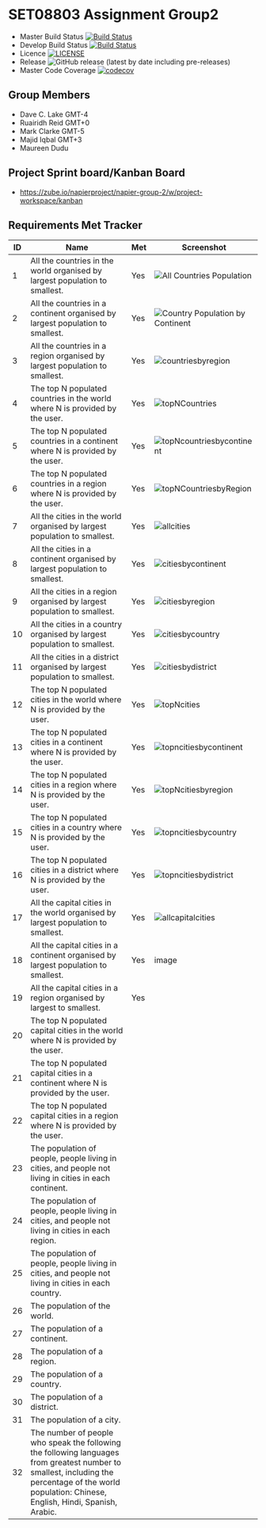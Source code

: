 # SET08803 Assignment Group2


- Master Build Status [![Build Status](https://www.travis-ci.com/dclake/SET08803Group2.svg?branch=main)](https://www.travis-ci.com/dclake/SET08803Group2) 
- Develop Build Status [![Build Status](https://www.travis-ci.com/dclake/SET08803Group2.svg?branch=main)](https://www.travis-ci.com/dclake/SET08803Group2)
- Licence [![LICENSE](https://img.shields.io/github/license/dclake/SET08803Group2.svg?style=flat-square)](https://github.com/dclake/SET08803Group2/blob/main/LICENSE)
- Release ![GitHub release (latest by date including pre-releases)](https://img.shields.io/github/v/release/dclake/SET08803Group2?include_prereleases)
- Master Code Coverage [![codecov](https://codecov.io/gh/dclake/SET08803Group2/branch/main/graph/badge.svg?token=HIRW4BV47J)](https://codecov.io/gh/dclake/SET08803Group2)

## Group Members
- Dave C. Lake	    GMT-4
- Ruairidh Reid     GMT+0 
- Mark Clarke       GMT-5
- Majid Iqbal 	    GMT+3
- Maureen Dudu

## Project Sprint board/Kanban Board 
- https://zube.io/napierproject/napier-group-2/w/project-workspace/kanban

## Requirements Met Tracker

| ID    | Name | Met  | Screenshot |
|-------|------|------|------------|
| 1     | All the countries in the world organised by largest population to smallest. | Yes | ![All Countries Population](https://user-images.githubusercontent.com/72627750/115640838-db933400-a2e5-11eb-927d-f5469e9de889.PNG) |
| 2     | All the countries in a continent organised by largest population to smallest. | Yes | ![Country Population by Continent](https://user-images.githubusercontent.com/72627750/115641139-7d1a8580-a2e6-11eb-8fd7-3bb3fdb16da3.PNG)  |
| 3     | All the countries in a region organised by largest population to smallest. | Yes | ![countriesbyregion](https://user-images.githubusercontent.com/72627750/115641402-00d47200-a2e7-11eb-825c-a71a051fcf15.PNG) |
| 4     | The top N populated countries in the world where N is provided by the user.| Yes | ![topNCountries](https://user-images.githubusercontent.com/72627750/115644338-6aa34a80-a2ec-11eb-850b-eb05e32e71f9.PNG) |
| 5     | The top N populated countries in a continent where N is provided by the user.| Yes | ![topNcountriesbycontinent](https://user-images.githubusercontent.com/72627750/115646968-12227c00-a2f1-11eb-85e8-42d40153a626.PNG) |
| 6     | The top N populated countries in a region where N is provided by the user. | Yes | ![topNCountriesbyRegion](https://user-images.githubusercontent.com/72627750/115648152-fa4bf780-a2f2-11eb-950e-894fd02194f6.PNG) |
| 7     | All the cities in the world organised by largest population to smallest. | Yes | ![allcities](https://user-images.githubusercontent.com/72627750/115648800-143a0a00-a2f4-11eb-9aff-6c133450678e.PNG)|
| 8     | All the cities in a continent organised by largest population to smallest. | Yes | ![citiesbycontinent](https://user-images.githubusercontent.com/72627750/115649492-6b8caa00-a2f5-11eb-8344-ca6088b3edb8.PNG) |
| 9     | All the cities in a region organised by largest population to smallest. | Yes | ![citiesbyregion](https://user-images.githubusercontent.com/72627750/115650302-f4f0ac00-a2f6-11eb-9ac3-a97f5a51ed8e.PNG)|
| 10    | All the cities in a country organised by largest population to smallest. | Yes | ![citiesbycountry](https://user-images.githubusercontent.com/72627750/115651064-7563dc80-a2f8-11eb-86dd-21037f1dbf8a.PNG)|
| 11    | All the cities in a district organised by largest population to smallest. | Yes |![citiesbydistrict](https://user-images.githubusercontent.com/72627750/115651751-cc1de600-a2f9-11eb-9d3a-451f98050d4b.PNG)|
| 12    | The top N populated cities in the world where N is provided by the user. | Yes | ![topNcities](https://user-images.githubusercontent.com/72627750/115652443-469b3580-a2fb-11eb-9e22-5276fb12467d.PNG)|
| 13    | The top N populated cities in a continent where N is provided by the user. | Yes | ![topncitiesbycontinent](https://user-images.githubusercontent.com/72627750/115653451-308e7480-a2fd-11eb-975a-6aa86f085187.PNG)|
| 14    | The top N populated cities in a region where N is provided by the user. | Yes |![topNcitiesbyregion](https://user-images.githubusercontent.com/72627750/115654215-aba45a80-a2fe-11eb-925c-eeaa2b7a3150.PNG)|
| 15    | The top N populated cities in a country where N is provided by the user. | Yes | ![topncitiesbycountry](https://user-images.githubusercontent.com/72627750/115655244-e3140680-a300-11eb-8c95-a1d5f7a4b825.PNG)|
| 16    | The top N populated cities in a district where N is provided by the user. | Yes | ![topncitiesbydistrict](https://user-images.githubusercontent.com/72627750/115658624-1c4f7500-a307-11eb-8530-4baad62e10f4.PNG)|
| 17    | All the capital cities in the world organised by largest population to smallest. | Yes | ![allcapitalcities](https://user-images.githubusercontent.com/72627750/115662815-8a973600-a30d-11eb-8474-1f1c720e3a16.PNG)|
| 18    | All the capital cities in a continent organised by largest population to smallest. | Yes | image |
| 19    | All the capital cities in a region organised by largest to smallest. | Yes | |
| 20    | The top N populated capital cities in the world where N is provided by the user.
| 21    | The top N populated capital cities in a continent where N is provided by the user.
| 22    | The top N populated capital cities in a region where N is provided by the user.
| 23    | The population of people, people living in cities, and people not living in cities in each continent.
| 24    | The population of people, people living in cities, and people not living in cities in each region.
| 25    | The population of people, people living in cities, and people not living in cities in each country.
| 26    | The population of the world.
| 27    | The population of a continent.
| 28    | The population of a region.
| 29    | The population of a country.
| 30    | The population of a district.
| 31    | The population of a city.
| 32    | The number of people who speak the following the following languages from greatest number to smallest, including the percentage of the world population: Chinese, English, Hindi, Spanish, Arabic. |

